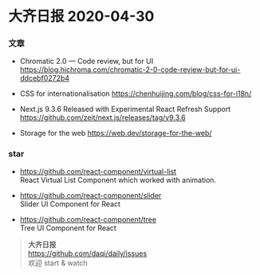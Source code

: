 # 大齐日报 2020-04-30

### 文章

- Chromatic 2.0 — Code review, but for UI  
  https://blog.hichroma.com/chromatic-2-0-code-review-but-for-ui-ddcebf0272b4

- CSS for internationalisation
  https://chenhuijing.com/blog/css-for-i18n/

- Next.js 9.3.6 Released with Experimental React Refresh Support
  https://github.com/zeit/next.js/releases/tag/v9.3.6

- Storage for the web
  https://web.dev/storage-for-the-web/

### star

- https://github.com/react-component/virtual-list  
  React Virtual List Component which worked with animation.

- https://github.com/react-component/slider  
  Slider UI Component for React

- https://github.com/react-component/tree  
  Tree UI Component for React

> **大齐日报**  
> https://github.com/daqi/daily/issues  
> 欢迎 start & watch
